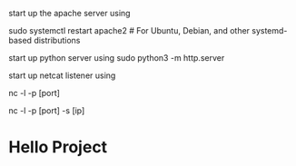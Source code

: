 start up the apache server using

sudo systemctl restart apache2     # For Ubuntu, Debian, and other systemd-based distributions

start up python server using
sudo python3 -m http.server


start up netcat listener using 

nc -l -p [port]

nc -l -p [port] -s [ip]


# Hello Project
